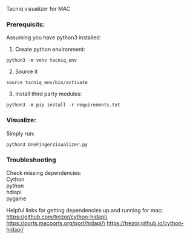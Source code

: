 Tacniq visualizer for MAC

### Prerequisits:

Assuming you have python3 installed:

1. Create python environment:

```python3 -m venv tacniq_env```

2. Source it

```source tacniq_env/bin/activate```

3. Install third party modules:

```python3 -m pip install -r requirements.txt```

### Visualize:

Simply run:

```python3 OneFingerVisualizer.py```

### Troubleshooting

Check missing dependencies:\
Cython\
python\
hdiapi\
pygame

Helpful links for getting dependencies up and running for mac:\
     https://github.com/trezor/cython-hidapi\
     https://ports.macports.org/port/hidapi/\
     https://trezor.github.io/cython-hidapi/
